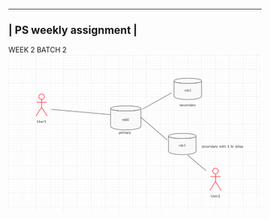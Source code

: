 
 ----------------------
| PS weekly assignment |
 ----------------------

WEEK 2 BATCH 2
![Alt text](MongoDB_Assignment/UML.png?raw=true "UML_Diagram_For_DB")
